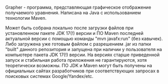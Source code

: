 Grapher - программа, представляющая графическое отображение получаемого уравнения. Написана на Java с использованием технологии Maven.

Может быть собрана локально после загрузки файлов при установленном пакете JDK 17(!) версии и ПО Maven последней актуальной версии с помощью команды "mvn javafx:run" (без кавычек).
Либо загружена уже готовым файлом с разрешением .jar из папки "built" данного репозитория и запущена при наличии у пользователя на компьютере пакета JDK 17(!) версии. 
На версиях старше приведенной запуск и стабильная работа приложения не гарантируются, хотя теоретически возможны.
ПО JDK и Maven могут быть получены на официальных сайтах разработчиков при соответствующих запросах в поисковых системах Google/Yandex/etc.

